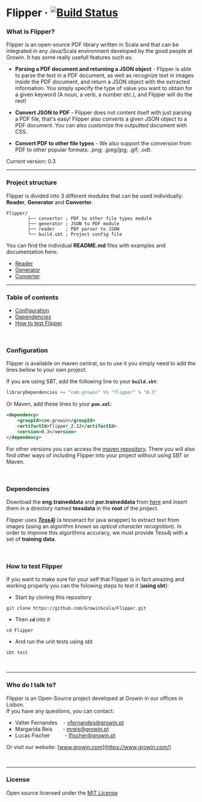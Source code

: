 # Flipper &middot; [![Build Status](https://travis-ci.org/GrowinScala/Flipper.svg?branch=master)](https://travis-ci.org/GrowinScala/Flipper)

### What is Flipper? ###

Flipper is an open-source PDF library written in Scala and that can be integrated in any Java/Scala environment 
developed by the good people at Growin. It has some really usefull features such as: 
* **Parsing a PDF document and returning a JSON object** - Flipper is able to parse the text in a PDF document,
 as well as recognize text in images inside the PDF document, and return a JSON object with the extracted information. 
 You simply specify the type of value you want to obtain for a given keyword (A noun, a verb, a number etc.), and 
 Flipper will do the rest!
 
 * **Convert JSON to PDF** - Flipper does not content itself with just parsing a PDF file, that's easy!
 Flipper also converts a given JSON object to a PDF document. You can also customize the outputted document
 with CSS.
 
 * **Convert PDF to other file types** - We also support the conversion from PDF to other popular
 formats: .png; .jpeg/jpg; .gif; .odt.
 
 Current version: 0.3
 
 ---
 
### Project structure ###

Flipper is divided into 3 different modules that can be used individually: **Reader**, **Generator** and **Converter**.


```
Flipper/
        ├── converter ; PDF to other file types module
        ├── generator ; JSON to PDF module
        ├── reader    ; PDF parser to JSON
        └── build.sbt ; Project config file
```

You can find the individual **README.md** files with examples and documentation here:
* [Reader](./reader/README.md)
* [Generator](./generator/README.md)
* [Converter](./converter/README.md)
 
 
---


### Table of contents ###

* [Configuration](#configuration)
* [Dependencies](#dependencies)
* [How to test Flipper](#how-to-test-flipper)

<br/>

### Configuration

Flipper is available on maven central, so to use it you simply need to add the lines bellow to your own project.

If you are using SBT, add the following line to your **`build.sbt`**:

```scala
libraryDependencies += "com.growin" %% "flipper" % "0.3"
```

Or Maven, add these lines to your **`pom.xml`**:

```xml
<dependency>
    <groupId>com.growin</groupId>
    <artifactId>flipper_2.12</artifactId>
    <version>0.3</version>
</dependency>
```

For other versions you can access the [maven repository](https://mvnrepository.com/artifact/com.growin/flipper_2.12). There you will also find other ways of including Flipper into your project without using SBT or Maven.

<br/>

### Dependencies

Download the **eng.traineddata** and **por.traineddata** from [here](https://github.com/tesseract-ocr/tesseract/wiki/Data-Files#data-files-for-version-304305) and
insert them in a directory named **tessdata** in the **root** of the project.

Flipper uses **_[Tess4j](http://tess4j.sourceforge.net/)_** (a tesseract for java wrapper) to extract
text from images (using an algorithm known as _optical character recognition_). In order to improve this algorithms
accuracy, we must provide Tess4j with a set of **training data**.

<br/>

### How to test Flipper

If you want to make sure for your self that Flipper is in fact amazing and working properly you can the folowing steps to test it (**using sbt**):

* Start by cloning this repository 
 
 `git clone https://github.com/GrowinScala/Flipper.git`

* Then **`cd`** into it

`cd Flipper`

* And run the unit tests using sbt

`sbt test`

<br/>

---

### Who do I talk to? ###

Flipper is an Open-Source project developed at Growin in our offices in Lisbon.
 <br/> If you have any questions, you can contact:
 
 * Valter Fernandes  &nbsp; &nbsp;- vfernandes@growin.pt
 * Margarida Reis   &nbsp; &nbsp; &nbsp; - mreis@growin.pt
 * Lucas Fischer    &nbsp; &nbsp; &nbsp; &nbsp;&nbsp; - lfischer@growin.pt

Or visit our website: [www.growin.com](https://www.growin.com/)

<br/>

---

### License ###

Open source licensed under the [MIT License](https://opensource.org/licenses/MIT)